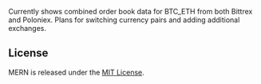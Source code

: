 
Currently shows combined order book data for BTC_ETH from both Bittrex and Poloniex. Plans for switching currency pairs and adding additional exchanges.


## License
MERN is released under the [MIT License](http://www.opensource.org/licenses/MIT).
